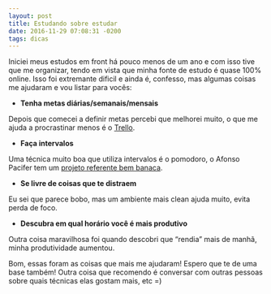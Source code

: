 ```yaml
---
layout: post
title: Estudando sobre estudar
date: 2016-11-29 07:08:31 -0200
tags: dicas
---
```



Iniciei meus estudos em front há pouco menos de um ano e com isso tive que me organizar, tendo em vista que minha fonte de estudo
é quase 100% online. Isso foi extremante dificil e ainda é, confesso, mas algumas coisas me ajudaram e vou listar para vocês:

* **Tenha metas diárias/semanais/mensais**

Depois que comecei a definir metas percebi que melhorei muito, o que me ajuda a procrastinar menos é o [Trello](https://trello.com/).

* **Faça intervalos**

Uma técnica muito boa que utiliza intervalos é o pomodoro, o Afonso Pacifer tem um [projeto referente bem banaca](http://afonsopacifer.github.io/react-pomodoro/).


* **Se livre de coisas que te distraem**

 Eu sei que parece bobo, mas um ambiente mais clean ajuda muito, evita perda de foco.


* **Descubra em qual horário você é mais produtivo**

Outra coisa maravilhosa foi quando descobri que “rendia” mais de manhã, minha produtividade aumentou.

Bom, essas foram as coisas que mais me ajudaram! Espero que te de uma base também! Outra coisa que recomendo é conversar com outras pessoas
sobre quais técnicas elas gostam mais, etc =)
